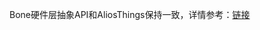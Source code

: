 Bone硬件层抽象API和AliosThings保持一致，详情参考：[链接](https://github.com/alibaba/AliOS-Things/wiki/AliOS-Things-API-Guide)
 